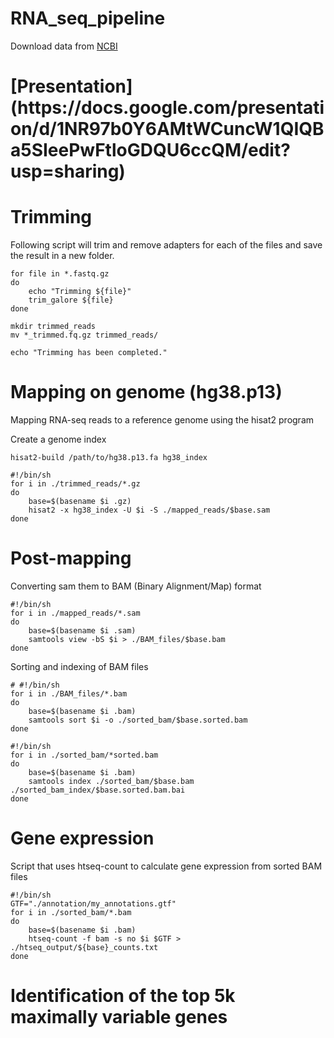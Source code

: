 # RNA_seq_pipeline

Download data from [NCBI](https://www.ncbi.nlm.nih.gov/sra)
<h1>[Presentation](https://docs.google.com/presentation/d/1NR97b0Y6AMtWCuncW1QIQBa5SIeePwFtloGDQU6ccQM/edit?usp=sharing)</h1>

<h1>Trimming</h1>
<p>Following script will trim and remove adapters for each of the files and save the result in a new folder.</p>

```
for file in *.fastq.gz
do
    echo "Trimming ${file}"
    trim_galore ${file}
done

mkdir trimmed_reads
mv *_trimmed.fq.gz trimmed_reads/

echo "Trimming has been completed."
```
<h1>Mapping on genome (hg38.p13)</h1>
<p>Mapping RNA-seq reads to a reference genome using the hisat2 program</p>

<p>Create a genome index</p>

```
hisat2-build /path/to/hg38.p13.fa hg38_index
```

```
#!/bin/sh
for i in ./trimmed_reads/*.gz
do
    base=$(basename $i .gz)
    hisat2 -x hg38_index -U $i -S ./mapped_reads/$base.sam
done
```
<h1>Post-mapping</h1>
<p>Сonverting sam them to BAM (Binary Alignment/Map) format</p>

```
#!/bin/sh
for i in ./mapped_reads/*.sam
do
    base=$(basename $i .sam)
    samtools view -bS $i > ./BAM_files/$base.bam
done
```
<p>Sorting and indexing of BAM files</p>

```
# #!/bin/sh
for i in ./BAM_files/*.bam
do
    base=$(basename $i .bam)
    samtools sort $i -o ./sorted_bam/$base.sorted.bam
done
```

```
#!/bin/sh
for i in ./sorted_bam/*sorted.bam
do
    base=$(basename $i .bam)
    samtools index ./sorted_bam/$base.bam ./sorted_bam_index/$base.sorted.bam.bai
done
```

<h1>Gene expression</h1>
<p>Script that uses htseq-count to calculate gene expression from sorted BAM files</p>

```
#!/bin/sh
GTF="./annotation/my_annotations.gtf"
for i in ./sorted_bam/*.bam
do
    base=$(basename $i .bam)
    htseq-count -f bam -s no $i $GTF > ./htseq_output/${base}_counts.txt
done
```
<h1>Identification of the top 5k maximally variable genes</h1>


